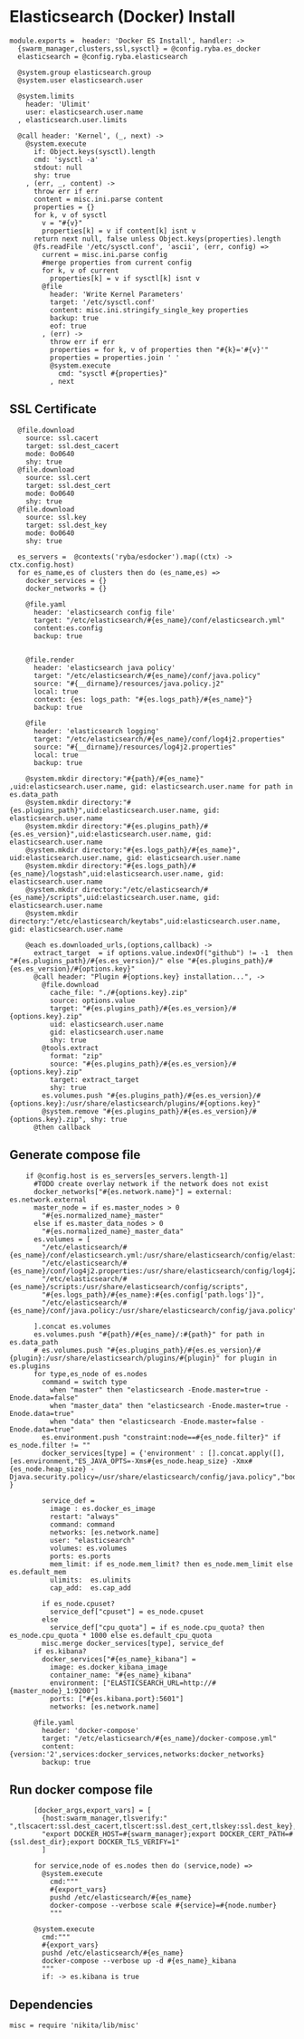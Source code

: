 # Elasticsearch (Docker) Install

    module.exports =  header: 'Docker ES Install', handler: ->
      {swarm_manager,clusters,ssl,sysctl} = @config.ryba.es_docker
      elasticsearch = @config.ryba.elasticsearch

      @system.group elasticsearch.group
      @system.user elasticsearch.user

      @system.limits
        header: 'Ulimit'
        user: elasticsearch.user.name
      , elasticsearch.user.limits

      @call header: 'Kernel', (_, next) ->
        @system.execute
          if: Object.keys(sysctl).length
          cmd: 'sysctl -a'
          stdout: null
          shy: true
        , (err, _, content) ->
          throw err if err
          content = misc.ini.parse content
          properties = {}
          for k, v of sysctl
            v = "#{v}"
            properties[k] = v if content[k] isnt v
          return next null, false unless Object.keys(properties).length
          @fs.readFile '/etc/sysctl.conf', 'ascii', (err, config) =>
            current = misc.ini.parse config
            #merge properties from current config
            for k, v of current
              properties[k] = v if sysctl[k] isnt v
            @file
              header: 'Write Kernel Parameters'
              target: '/etc/sysctl.conf'
              content: misc.ini.stringify_single_key properties
              backup: true
              eof: true
            , (err) ->
              throw err if err
              properties = for k, v of properties then "#{k}='#{v}'"
              properties = properties.join ' '
              @system.execute
                cmd: "sysctl #{properties}"
              , next

## SSL Certificate

      @file.download
        source: ssl.cacert
        target: ssl.dest_cacert
        mode: 0o0640
        shy: true
      @file.download
        source: ssl.cert
        target: ssl.dest_cert
        mode: 0o0640
        shy: true
      @file.download
        source: ssl.key
        target: ssl.dest_key
        mode: 0o0640
        shy: true

      es_servers =  @contexts('ryba/esdocker').map((ctx) -> ctx.config.host)
      for es_name,es of clusters then do (es_name,es) =>
        docker_services = {}
        docker_networks = {}

        @file.yaml
          header: 'elasticsearch config file'
          target: "/etc/elasticsearch/#{es_name}/conf/elasticsearch.yml"
          content:es.config
          backup: true


        @file.render
          header: 'elasticsearch java policy'
          target: "/etc/elasticsearch/#{es_name}/conf/java.policy"
          source: "#{__dirname}/resources/java.policy.j2"
          local: true
          context: {es: logs_path: "#{es.logs_path}/#{es_name}"}
          backup: true

        @file
          header: 'elasticsearch logging'
          target: "/etc/elasticsearch/#{es_name}/conf/log4j2.properties"
          source: "#{__dirname}/resources/log4j2.properties"
          local: true
          backup: true

        @system.mkdir directory:"#{path}/#{es_name}" ,uid:elasticsearch.user.name, gid: elasticsearch.user.name for path in es.data_path
        @system.mkdir directory:"#{es.plugins_path}",uid:elasticsearch.user.name, gid: elasticsearch.user.name
        @system.mkdir directory:"#{es.plugins_path}/#{es.es_version}",uid:elasticsearch.user.name, gid: elasticsearch.user.name
        @system.mkdir directory:"#{es.logs_path}/#{es_name}", uid:elasticsearch.user.name, gid: elasticsearch.user.name
        @system.mkdir directory:"#{es.logs_path}/#{es_name}/logstash",uid:elasticsearch.user.name, gid: elasticsearch.user.name
        @system.mkdir directory:"/etc/elasticsearch/#{es_name}/scripts",uid:elasticsearch.user.name, gid: elasticsearch.user.name
        @system.mkdir directory:"/etc/elasticsearch/keytabs",uid:elasticsearch.user.name, gid: elasticsearch.user.name

        @each es.downloaded_urls,(options,callback) ->
          extract_target  = if options.value.indexOf("github") != -1  then "#{es.plugins_path}/#{es.es_version}/" else "#{es.plugins_path}/#{es.es_version}/#{options.key}"
          @call header: "Plugin #{options.key} installation...", ->
            @file.download
              cache_file: "./#{options.key}.zip"
              source: options.value
              target: "#{es.plugins_path}/#{es.es_version}/#{options.key}.zip"
              uid: elasticsearch.user.name
              gid: elasticsearch.user.name
              shy: true
            @tools.extract
              format: "zip"
              source: "#{es.plugins_path}/#{es.es_version}/#{options.key}.zip"
              target: extract_target
              shy: true
            es.volumes.push "#{es.plugins_path}/#{es.es_version}/#{options.key}:/usr/share/elasticsearch/plugins/#{options.key}"
            @system.remove "#{es.plugins_path}/#{es.es_version}/#{options.key}.zip", shy: true
          @then callback


## Generate compose file

        if @config.host is es_servers[es_servers.length-1]
          #TODO create overlay network if the network does not exist
          docker_networks["#{es.network.name}"] = external: es.network.external
          master_node = if es.master_nodes > 0
            "#{es.normalized_name}_master"
          else if es.master_data_nodes > 0
            "#{es.normalized_name}_master_data"
          es.volumes = [
            "/etc/elasticsearch/#{es_name}/conf/elasticsearch.yml:/usr/share/elasticsearch/config/elasticsearch.yml",
            "/etc/elasticsearch/#{es_name}/conf/log4j2.properties:/usr/share/elasticsearch/config/log4j2.properties",
            "/etc/elasticsearch/#{es_name}/scripts:/usr/share/elasticsearch/config/scripts",
            "#{es.logs_path}/#{es_name}:#{es.config['path.logs']}",
            "/etc/elasticsearch/#{es_name}/conf/java.policy:/usr/share/elasticsearch/config/java.policy"

          ].concat es.volumes
          es.volumes.push "#{path}/#{es_name}/:#{path}" for path in es.data_path
          # es.volumes.push "#{es.plugins_path}/#{es.es_version}/#{plugin}:/usr/share/elasticsearch/plugins/#{plugin}" for plugin in es.plugins
          for type,es_node of es.nodes
            command = switch type
              when "master" then "elasticsearch -Enode.master=true -Enode.data=false"
              when "master_data" then "elasticsearch -Enode.master=true -Enode.data=true"
              when "data" then "elasticsearch -Enode.master=false -Enode.data=true"
            es.environment.push "constraint:node==#{es_node.filter}" if es_node.filter != ""
            docker_services[type] = {'environment' : [].concat.apply([],[es.environment,"ES_JAVA_OPTS=-Xms#{es_node.heap_size} -Xmx#{es_node.heap_size} -Djava.security.policy=/usr/share/elasticsearch/config/java.policy","bootstrap.memory_lock=true"]) }

            service_def =
              image : es.docker_es_image
              restart: "always"
              command: command
              networks: [es.network.name]
              user: "elasticsearch"
              volumes: es.volumes
              ports: es.ports
              mem_limit: if es_node.mem_limit? then es_node.mem_limit else es.default_mem
              ulimits:  es.ulimits
              cap_add:  es.cap_add

            if es_node.cpuset?
              service_def["cpuset"] = es_node.cpuset
            else
              service_def["cpu_quota"] = if es_node.cpu_quota? then es_node.cpu_quota * 1000 else es.default_cpu_quota
            misc.merge docker_services[type], service_def
          if es.kibana?
            docker_services["#{es_name}_kibana"] =
              image: es.docker_kibana_image
              container_name: "#{es_name}_kibana"
              environment: ["ELASTICSEARCH_URL=http://#{master_node}_1:9200"]
              ports: ["#{es.kibana.port}:5601"]
              networks: [es.network.name]

          @file.yaml
            header: 'docker-compose'
            target: "/etc/elasticsearch/#{es_name}/docker-compose.yml"
            content: {version:'2',services:docker_services,networks:docker_networks}
            backup: true

## Run docker compose file

          [docker_args,export_vars] = [
            {host:swarm_manager,tlsverify:" ",tlscacert:ssl.dest_cacert,tlscert:ssl.dest_cert,tlskey:ssl.dest_key},
            "export DOCKER_HOST=#{swarm_manager};export DOCKER_CERT_PATH=#{ssl.dest_dir};export DOCKER_TLS_VERIFY=1"
            ]

          for service,node of es.nodes then do (service,node) =>
            @system.execute
              cmd:"""
              #{export_vars}
              pushd /etc/elasticsearch/#{es_name}
              docker-compose --verbose scale #{service}=#{node.number}
              """

          @system.execute
            cmd:"""
            #{export_vars}
            pushd /etc/elasticsearch/#{es_name}
            docker-compose --verbose up -d #{es_name}_kibana
            """
            if: -> es.kibana is true

## Dependencies

    misc = require 'nikita/lib/misc'

